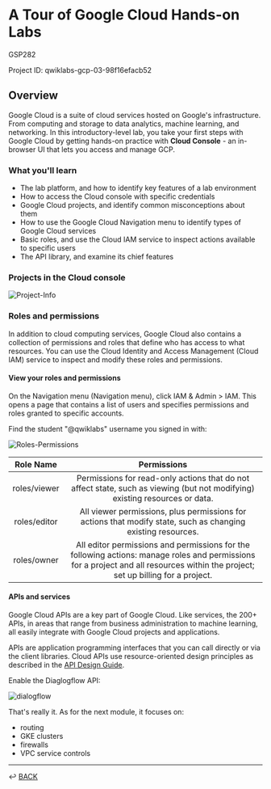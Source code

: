 # A Tour of Google Cloud Hands-on Labs

GSP282

Project ID: qwiklabs-gcp-03-98f16efacb52

## Overview

Google Cloud is a suite of cloud services hosted on Google's infrastructure. From computing and storage to data analytics, machine learning, and networking. In this introductory-level lab, you take your first steps with Google Cloud by getting hands-on practice with **Cloud Console** - an in-browser UI that lets you access and manage GCP.

### What you'll learn

* The lab platform, and how to identify key features of a lab environment
* How to access the Cloud console with specific credentials
* Google Cloud projects, and identify common misconceptions about them
* How to use the Google Cloud Navigation menu to identify types of Google Cloud services
* Basic roles, and use the Cloud IAM service to inspect actions available to specific users
* The API library, and examine its chief features

### Projects in the Cloud console

![Project-Info](../../../img/kaHKc2t7OyP7YUPOj4Eqw0nuUXQvt0iUypsuaeqkzKw=.png)

### Roles and permissions

In addition to cloud computing services, Google Cloud also contains a collection of permissions and roles that define who has access to what resources. You can use the Cloud Identity and Access Management (Cloud IAM) service to inspect and modify these roles and permissions.

#### View your roles and permissions

On the Navigation menu (Navigation menu), click IAM & Admin > IAM. This opens a page that contains a list of users and specifies permissions and roles granted to specific accounts.

Find the student "@qwiklabs" username you signed in with:

![Roles-Permissions](../../../img/VpeV7knPXEDf39QBcfOJuAZpDB7zPgjzMSFmmCy2avk=.png)


| Role Name | Permissions |
|:-:|:-:|
| roles/viewer |	Permissions for read-only actions that do not affect state, such as viewing (but not modifying) existing resources or data. |
| roles/editor |	All viewer permissions, plus permissions for actions that modify state, such as changing existing resources. |
| roles/owner |	All editor permissions and permissions for the following actions: manage roles and permissions for a project and all resources within the project; set up billing for a project. |

#### APIs and services

Google Cloud APIs are a key part of Google Cloud. Like services, the 200+ APIs, in areas that range from business administration to machine learning, all easily integrate with Google Cloud projects and applications.

APIs are application programming interfaces that you can call directly or via the client libraries. Cloud APIs use resource-oriented design principles as described in the [API Design Guide](https://cloud.google.com/apis/design/).

Enable the Diaglogflow API:

![dialogflow](../../../img/eTgnbsNvLaqrex7qumvUuzQEc114GwncM_V8xL4j594=.png)

That's really it. As for the next module, it focuses on:

* routing
* GKE clusters
* firewalls
* VPC service controls

---

↩️ [BACK](./README.md)
